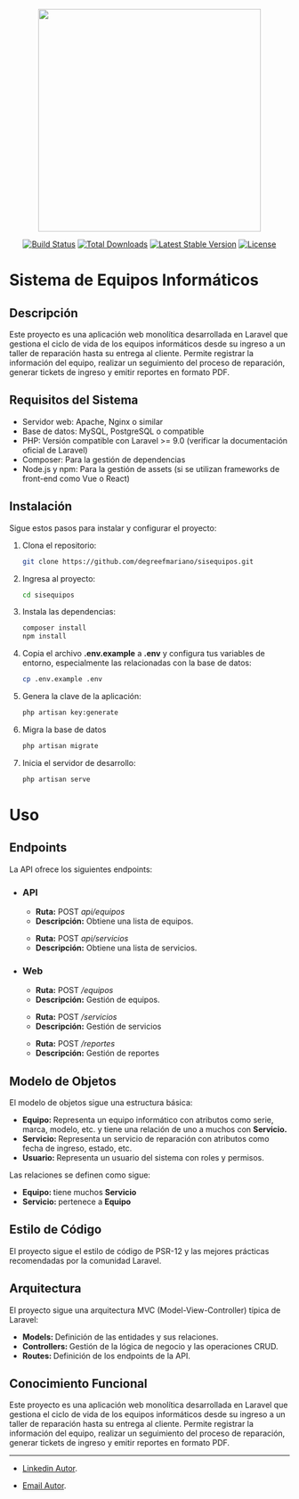 <p align="center"><a href="https://laravel.com" target="_blank"><img src="https://raw.githubusercontent.com/laravel/art/master/logo-lockup/5%20SVG/2%20CMYK/1%20Full%20Color/laravel-logolockup-cmyk-red.svg" width="400"></a></p>

<p align="center">
<a href="https://travis-ci.org/laravel/framework"><img src="https://travis-ci.org/laravel/framework.svg" alt="Build Status"></a>
<a href="https://packagist.org/packages/laravel/framework"><img src="https://img.shields.io/packagist/dt/laravel/framework" alt="Total Downloads"></a>
<a href="https://packagist.org/packages/laravel/framework"><img src="https://img.shields.io/packagist/v/laravel/framework" alt="Latest Stable Version"></a>
<a href="https://packagist.org/packages/laravel/framework"><img src="https://img.shields.io/packagist/l/laravel/framework" alt="License"></a>
</p>

# Sistema de Equipos Informáticos

## Descripción

Este proyecto es una aplicación web monolítica desarrollada en Laravel que gestiona el ciclo de vida de los equipos informáticos desde su ingreso a un taller de reparación hasta su entrega al cliente. Permite registrar la información del equipo, realizar un seguimiento del proceso de reparación, generar tickets de ingreso y emitir reportes en formato PDF.

## Requisitos del Sistema

- Servidor web: Apache, Nginx o similar
- Base de datos: MySQL, PostgreSQL o compatible
- PHP: Versión compatible con Laravel >= 9.0 (verificar la documentación oficial de Laravel)
- Composer: Para la gestión de dependencias
- Node.js y npm: Para la gestión de assets (si se utilizan frameworks de front-end como Vue o React)

## Instalación

Sigue estos pasos para instalar y configurar el proyecto:

1. Clona el repositorio:

   ```bash
   git clone https://github.com/degreefmariano/sisequipos.git
   ```

2. Ingresa al proyecto:

   ```bash
   cd sisequipos
   ```

3. Instala las dependencias:

   ```bash
   composer install
   npm install
   ```

4. Copia el archivo **.env.example** a **.env** y configura tus variables de entorno, especialmente las relacionadas con la base de datos:

   ```bash
   cp .env.example .env
   ```

5. Genera la clave de la aplicación:

   ```bash
   php artisan key:generate
   ```

6. Migra la base de datos

   ```bash
   php artisan migrate
   ```

7. Inicia el servidor de desarrollo:

   ```bash
   php artisan serve
   ```

# Uso

## Endpoints

La API ofrece los siguientes endpoints:

<ul>
  <li><h3>API</h3></li>
  <ul>
      <li><b>Ruta:</b> POST <i>api/equipos</i></li>
      <li><b>Descripción:</b> Obtiene una lista de equipos.</li>
  </ul>
  <ul>
      <li><b>Ruta:</b> POST <i>api/servicios</i></li>
      <li><b>Descripción:</b> Obtiene una lista de servicios.</li>
  </ul>
</ul>

<ul>
  <li><h3>Web</h3></li>
  <ul>
      <li><b>Ruta:</b> POST <i>/equipos</i></li>
      <li><b>Descripción:</b> Gestión de equipos.</li>
  </ul>
  <ul>
      <li><b>Ruta:</b> POST <i>/servicios</i></li>
      <li><b>Descripción:</b> Gestión de servicios</li>
  </ul>
  <ul>
      <li><b>Ruta:</b> POST <i>/reportes</i></li>
      <li><b>Descripción:</b> Gestión de reportes</li>
  </ul>
</ul>

## Modelo de Objetos

El modelo de objetos sigue una estructura básica:

<ul>
  <li><b>Equipo: </b> Representa un equipo informático con atributos como serie, marca, modelo, etc. y tiene una relación de uno a muchos con <b>Servicio.</b></li>
  <li><b>Servicio: </b> Representa un servicio de reparación con atributos como fecha de ingreso, estado, etc.</li>
  <li><b>Usuario: </b> Representa un usuario del sistema con roles y permisos.</li>
</ul>

Las relaciones se definen como sigue:

<ul>
  <li><b>Equipo: </b> tiene muchos <b>Servicio</b></li>
  <li><b>Servicio: </b> pertenece a <b>Equipo</b></li>
</ul>

## Estilo de Código

El proyecto sigue el estilo de código de PSR-12 y las mejores prácticas recomendadas por la comunidad Laravel.

## Arquitectura

El proyecto sigue una arquitectura MVC (Model-View-Controller) típica de Laravel:

<ul>
  <li><b>Models: </b> Definición de las entidades y sus relaciones.</li>
  <li><b>Controllers: </b> Gestión de la lógica de negocio y las operaciones CRUD.</li>
  <li><b>Routes: </b> Definición de los endpoints de la API.</li>
</ul>

## Conocimiento Funcional

Este proyecto es una aplicación web monolítica desarrollada en Laravel que gestiona el ciclo de vida de los equipos informáticos desde su ingreso a un taller de reparación hasta su entrega al cliente. Permite registrar la información del equipo, realizar un seguimiento del proceso de reparación, generar tickets de ingreso y emitir reportes en formato PDF.

<hr>

- [Linkedin Autor](https://linkedin.com/in/mariano-de-greef).  

- [Email Autor](mailto:degreefmariano@gmail.com).
